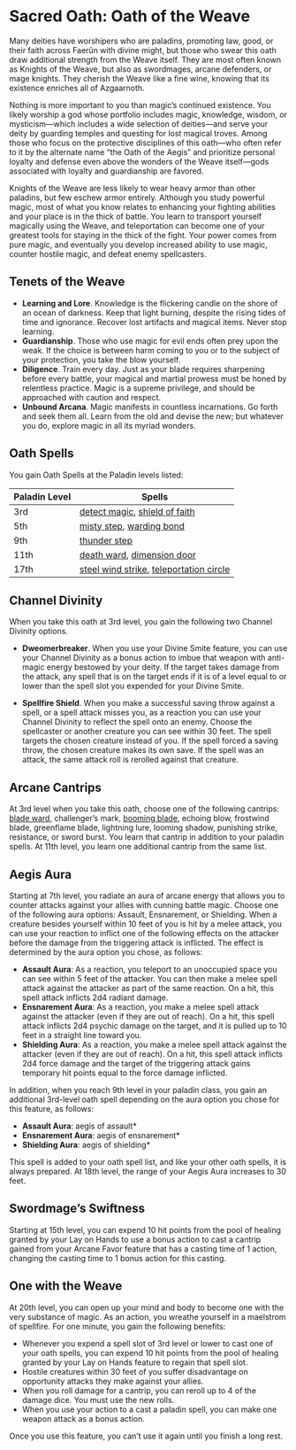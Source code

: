 # Sacred Oath: Oath of the Weave
Many deities have worshipers who are paladins, promoting law, good, or their faith across Faerûn with divine might, but those who swear this oath draw additional strength from the Weave itself. They are most often known as Knights of the Weave, but also as swordmages, arcane defenders, or mage knights. They cherish the Weave like a fine wine, knowing that its existence enriches all of Azgaarnoth.

Nothing is more important to you than magic’s continued existence. You likely worship a god whose portfolio includes magic, knowledge, wisdom, or mysticism—which includes a wide selection of deities—and serve your deity by guarding temples and questing for lost magical troves. Among those who focus on the protective disciplines of this oath—who often refer to it by the alternate name “the Oath of the Aegis” and prioritize personal loyalty and defense even above the wonders of the Weave itself—gods associated with loyalty and guardianship are favored.

Knights of the Weave are less likely to wear heavy armor than other paladins, but few eschew armor entirely. Although you study powerful magic, most of what you know relates to enhancing your fighting abilities and your place is in the thick of battle. You learn to transport yourself magically using the Weave, and teleportation can become one of your greatest tools for staying in the thick of the fight. Your power comes from pure magic, and eventually you develop increased ability to use magic, counter hostile magic, and defeat enemy spellcasters.

## Tenets of the Weave
* **Learning and Lore**. Knowledge is the flickering candle on the shore of an ocean of darkness. Keep that light burning, despite the rising tides of time and ignorance. Recover lost artifacts and magical items. Never stop learning.
* **Guardianship**. Those who use magic for evil ends often prey upon the weak. If the choice is between harm coming to you or to the subject of your protection, you take the blow yourself.
* **Diligence**. Train every day. Just as your blade requires sharpening before every battle, your magical and martial prowess must be honed by relentless practice. Magic is a supreme privilege, and should be approached with caution and respect.
* **Unbound Arcana**. Magic manifests in countless incarnations. Go forth and seek them all. Learn from the old and devise
the new; but whatever you do, explore magic in all its myriad wonders.

## Oath Spells
You gain Oath Spells at the Paladin levels listed:

Paladin Level|Spells
-------------|------
3rd|[detect magic](https://www.dndbeyond.com/spells/detect-magic), [shield of faith](https://www.dndbeyond.com/spells/shield-of-faith)
5th|[misty step](https://www.dndbeyond.com/spells/misty-step), [warding bond](https://www.dndbeyond.com/spells/warding-bond)
9th|[thunder step](https://www.dndbeyond.com/spells/thunder-step)
11th|[death ward](https://www.dndbeyond.com/spells/death-ward), [dimension door](https://www.dndbeyond.com/spells/dimension-door)
17th|[steel wind strike](https://www.dndbeyond.com/spells/steel-wind-strike), [teleportation circle](https://www.dndbeyond.com/spells/teleportation-circle)

## Channel Divinity
When you take this oath at 3rd level, you gain the following two Channel Divinity options.

* **Dweomerbreaker**. When you use your Divine Smite feature, you can use your Channel Divinity as a bonus action to
imbue that weapon with anti-magic energy bestowed by your deity. If the target takes damage from the attack, any spell that is on the target ends if it is of a level equal to or lower than the spell slot you expended for your Divine Smite.

* **Spellfire Shield**. When you make a successful saving throw against a spell, or a spell attack misses you, as a reaction you can use your Channel Divinity to reflect the spell onto an enemy. Choose the spellcaster or another creature you can see within 30 feet. The spell targets the chosen creature instead of you. If the spell forced a saving throw, the chosen creature makes its own save. If the spell was an attack, the same attack roll is rerolled against that creature.

## Arcane Cantrips
At 3rd level when you take this oath, choose one of the following cantrips: [blade ward](https://www.dndbeyond.com/spells/blade-ward), challenger’s mark, [booming blade](https://www.dndbeyond.com/spells/booming-blade), echoing blow, frostwind blade, greenflame blade, lightning lure, looming shadow, punishing strike, resistance, or sword burst. You learn that cantrip in addition to your paladin spells. At 11th level, you learn one additional cantrip from the same list.

## Aegis Aura
Starting at 7th level, you radiate an aura of arcane energy that allows you to counter attacks against your allies with cunning battle magic. Choose one of the following aura options: Assault, Ensnarement, or Shielding. When a creature besides yourself within 10 feet of you is hit by a melee attack, you can use your reaction to inflict one of the following effects on the attacker before the damage from the triggering attack is inflicted. The effect is determined by the aura option you chose, as follows:
* **Assault Aura**: As a reaction, you teleport to an unoccupied space you can see within 5 feet of the attacker. You can then
make a melee spell attack against the attacker as part of the same reaction. On a hit, this spell attack inflicts 2d4 radiant
damage.
* **Ensnarement Aura**: As a reaction, you make a melee spell attack against the attacker (even if they are out of reach). On
a hit, this spell attack inflicts 2d4 psychic damage on the target, and it is pulled up to 10 feet in a straight line toward you.
* **Shielding Aura**: As a reaction, you make a melee spell attack against the attacker (even if they are out of reach). On a hit, this spell attack inflicts 2d4 force damage and the target of the triggering attack gains temporary hit points equal to
the force damage inflicted.

In addition, when you reach 9th level in your paladin class, you gain an additional 3rd-level oath spell depending on the aura option you chose for this feature, as follows:
* **Assault Aura**: aegis of assault*
* **Ensnarement Aura**: aegis of ensnarement*
* **Shielding Aura**: aegis of shielding*

This spell is added to your oath spell list, and like your other oath spells, it is always prepared. At 18th level, the range of your Aegis Aura increases to 30 feet.

## Swordmage’s Swiftness
Starting at 15th level, you can expend 10 hit points from the pool of healing granted by your Lay on Hands to use a bonus action to cast a cantrip gained from your Arcane Favor feature that has a casting time of 1 action, changing the casting time to 1 bonus action for this casting.

## One with the Weave
At 20th level, you can open up your mind and body to become one with the very substance of magic. As an action, you wreathe yourself in a maelstrom of spellfire. For one minute, you gain the following benefits:
* Whenever you expend a spell slot of 3rd level or lower to cast one of your oath spells, you can expend 10 hit points from the pool of healing granted by your Lay on Hands feature to regain that spell slot.
* Hostile creatures within 30 feet of you suffer disadvantage on opportunity attacks they make against your allies.
* When you roll damage for a cantrip, you can reroll up to 4 of the damage dice. You must use the new rolls.
* When you use your action to a cast a paladin spell, you can make one weapon attack as a bonus action.

Once you use this feature, you can’t use it again until you finish a long rest.
